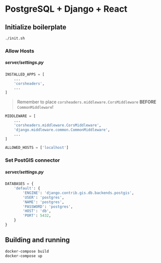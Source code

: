 # PostgreSQL + Django + React

## Initialize boilerplate

```sh
./init.sh
```

### Allow Hosts

##### server/settings.py

```py
INSTALLED_APPS = [
    ...
    'corsheaders',
    ...
]
```

> Remember to place `corsheaders.middleware.CorsMiddleware` **BEFORE** `CommonMiddleware`!

```py
MIDDLEWARE = [
    ...
    'corsheaders.middleware.CorsMiddleware',
    'django.middleware.common.CommonMiddleware',
    ...
]
```

```py
ALLOWED_HOSTS = ['localhost']
```

### Set PostGIS connector

##### server/settings.py

```py
DATABASES = {
    'default': {
        'ENGINE': 'django.contrib.gis.db.backends.postgis',
        'USER': 'postgres',
        'NAME': 'postgres',
        'PASSWORD': 'postgres',
        'HOST': 'db',
        'PORT': 5432,
    }
}
```

## Building and running

```sh
docker-compose build
docker-compose up
```
